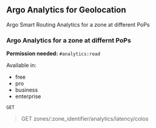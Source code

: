 ## Argo Analytics for Geolocation

Argo Smart Routing Analytics for a zone at different PoPs

### Argo Analytics for a zone at differnt PoPs

**Permission needed:** `#analytics:read`

Available in:

* free
* pro
* business
* enterprise

`GET` 

> GET zones/:zone_identifier/analytics/latency/colos

